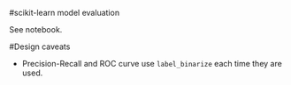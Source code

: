 #scikit-learn model evaluation

See notebook.


#Design caveats

* Precision-Recall and ROC curve use `label_binarize` each time they are used.
